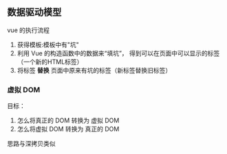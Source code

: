 ## 数据驱动模型

vue 的执行流程

1. 获得模板:模板中有"坑"
2. 利用 Vue 的构造函数中的数据来“填坑”， 得到可以在页面中可以显示的标签（一个新的HTML标签）
3. 将标签 <b>替换</b> 页面中原来有坑的标签（新标签替换旧标签）


### 虚拟 DOM

目标：

1. 怎么将真正的 DOM 转换为 虚拟 DOM
2. 怎么将虚拟 DOM 转换为 真正的 DOM

思路与深拷贝类似